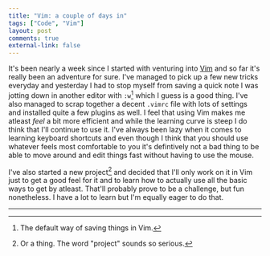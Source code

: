 ```yaml
---
title: "Vim: a couple of days in"
tags: ["Code", "Vim"]
layout: post
comments: true
external-link: false
---
```


It's been nearly a week since I started with venturing into [Vim](http://www.vim.org/ "Vim") and so far it's really been an adventure for sure. I've managed to pick up a few new tricks everyday and yesterday I had to stop myself from saving a quick note I was jotting down in another editor with `:w`[^20130103-1] which I guess is a good thing. I've also managed to scrap together a decent `.vimrc` file with lots of settings and installed quite a few plugins as well. I feel that using Vim makes me atleast *feel* a bit more efficient and while the learning curve is steep I do think that I'll continue to use it. I've always been lazy when it comes to learning keyboard shortcuts and even though I think that you should use whatever feels most comfortable to you it's defintively not a bad thing to be able to move around and edit things fast without having to use the mouse. 

I've also started a new project[^20130103-2] and decided that I'll only work on it in Vim just to get a good feel for it and to learn how to actually use all the basic ways to get by atleast. That'll probably prove to be a challenge, but fun nonetheless. I have a lot to learn but I'm equally eager to do that.

***

[^20130103-1]: The default way of saving things in Vim.
[^20130103-2]: Or a thing. The word "project" sounds so serious.
